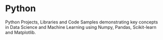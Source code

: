 # Python
Python Projects, Libraries and Code Samples demonstrating key concepts in Data Science and Machine Learning using Numpy, Pandas, Scikit-learn and Matplotlib.






